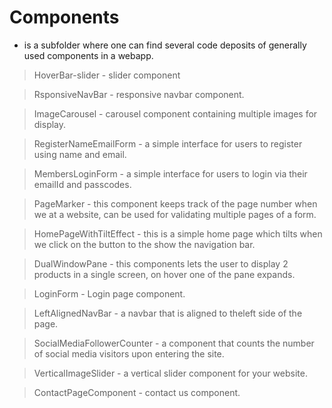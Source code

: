 # Components 
* is a subfolder where one can find several code deposits of generally used components in a webapp.
> HoverBar-slider - slider component

> RsponsiveNavBar - responsive navbar component.

> ImageCarousel - carousel component containing multiple images for display.

> RegisterNameEmailForm - a simple interface for users to register using name and email.

> MembersLoginForm - a simple interface for users to login via their emailId and passcodes.

> PageMarker - this component keeps track of the page number when we at a website, can be used for validating multiple pages of a form.

> HomePageWithTiltEffect - this is a simple home page which tilts when we click on the button to the show the navigation bar.

> DualWindowPane - this components lets the user to display 2 products in a single screen, on hover one of the pane expands.

> LoginForm - Login page component.

> LeftAlignedNavBar - a navbar that is aligned to theleft side of the page.

> SocialMediaFollowerCounter - a component that counts the number of social media visitors upon entering the site.

> VerticalImageSlider - a vertical slider component for your website.

> ContactPageComponent - contact us component.
